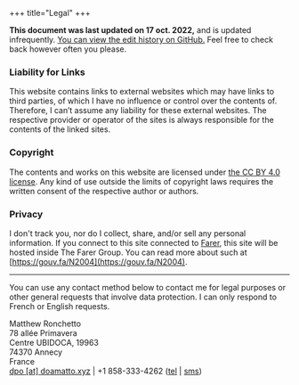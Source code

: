 +++
title="Legal"
+++

**This document was last updated on 17 oct. 2022,** and is updated infrequently. [You can view the edit history on GitHub.](https://github.com/doamatto/maatt.fr/blob/main/content/legal.md) Feel free to check back however often you please.

### Liability for Links
This website contains links to external websites which may have links to third parties, of which I have no influence or control over the contents of. Therefore, I can’t assume any liability for these external websites. The respective provider or operator of the sites is always responsible for the contents of the linked sites.

### Copyright
The contents and works on this website are licensed under [the CC BY 4.0 license](https://creativecommons.org/licenses/by/4.0/deed.fr). Any kind of use outside the limits of copyright laws requires the written consent of the respective author or authors.

### Privacy
I don't track you, nor do I collect, share, and/or sell any personal information. If you connect to this site connected to [Farer](https://farer.group), this site will be hosted inside The Farer Group. You can read more about such at [https://gouv.fa/N2004](https://gouv.fa/N2004).

---

You can use any contact method below to contact me for legal purposes or other general requests that involve data protection. I can only respond to French or English requests.

Matthew Ronchetto<br/>
78 allée Primavera<br/>
Centre UBIDOCA, 19963<br/>
74370 Annecy<br/>
France<br/>
[dpo \[at\] doamatto.xyz](mailto:dpo@doamatto.xyz) | +1 858-333-4262 ([tel](tel:+18583334262) | [sms](sms:+18583334262))

